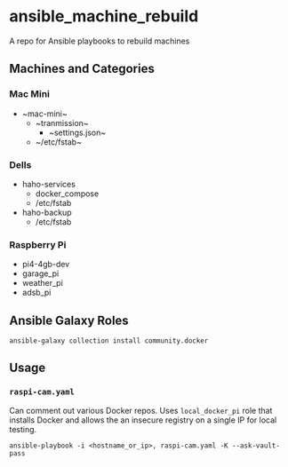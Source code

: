 # ansible_machine_rebuild
A repo for Ansible playbooks to rebuild machines

## Machines and Categories

### Mac Mini
+ ~mac-mini~
    + ~tranmission~
        + ~settings.json~
    + ~/etc/fstab~

### Dells
+ haho-services
    + docker_compose
    + /etc/fstab
+ haho-backup
    + /etc/fstab

### Raspberry Pi
+ pi4-4gb-dev
+ garage_pi
+ weather_pi
+ adsb_pi


## Ansible Galaxy Roles

```
ansible-galaxy collection install community.docker
```


## Usage
### `raspi-cam.yaml`

Can comment out various Docker repos. Uses `local_docker_pi` role that installs Docker and allows the an insecure registry on a single IP for local testing.

```
ansible-playbook -i <hostname_or_ip>, raspi-cam.yaml -K --ask-vault-pass
```

